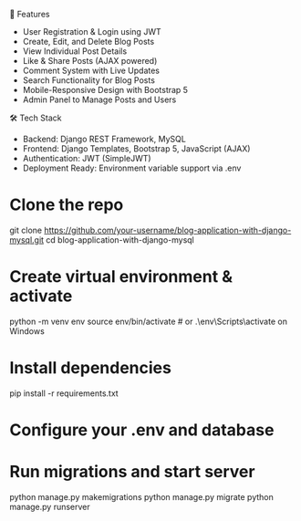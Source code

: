 🔧 Features

- User Registration & Login using JWT
- Create, Edit, and Delete Blog Posts
- View Individual Post Details
- Like & Share Posts (AJAX powered)
- Comment System with Live Updates
- Search Functionality for Blog Posts
- Mobile-Responsive Design with Bootstrap 5
- Admin Panel to Manage Posts and Users

🛠️ Tech Stack

- Backend: Django REST Framework, MySQL
- Frontend: Django Templates, Bootstrap 5, JavaScript (AJAX)
- Authentication: JWT (SimpleJWT)
- Deployment Ready: Environment variable support via .env

# Clone the repo
git clone https://github.com/your-username/blog-application-with-django-mysql.git
cd blog-application-with-django-mysql

# Create virtual environment & activate
python -m venv env
source env/bin/activate  # or .\env\Scripts\activate on Windows

# Install dependencies
pip install -r requirements.txt

# Configure your .env and database

# Run migrations and start server
python manage.py makemigrations
python manage.py migrate
python manage.py runserver
